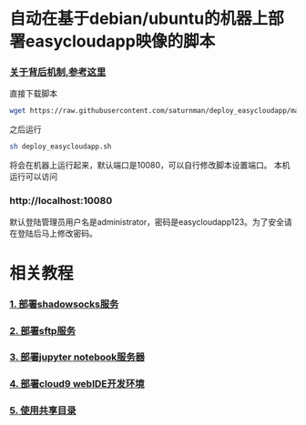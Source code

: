 # 自动在基于debian/ubuntu的机器上部署easycloudapp映像的脚本
### [关于背后机制,参考这里](https://zhuanlan.zhihu.com/p/38062002)

直接下载脚本
```bash
wget https://raw.githubusercontent.com/saturnman/deploy_easycloudapp/master/deploy_easycloudapp.sh
```

之后运行 
```bash
sh deploy_easycloudapp.sh
```
将会在机器上运行起来，默认端口是10080，可以自行修改脚本设置端口。
本机运行可以访问
### http://localhost:10080
默认登陆管理员用户名是administrator，密码是easycloudapp123。为了安全请在登陆后马上修改密码。

# 相关教程
###  [1. 部署shadowsocks服务](https://github.com/saturnman/deploy_easycloudapp/blob/master/deploy_ssserver.md)
### [2. 部署sftp服务](https://github.com/saturnman/deploy_easycloudapp/blob/master/deploy_sftp.md)
### [3. 部署jupyter notebook服务器](https://github.com/saturnman/deploy_easycloudapp/blob/master/deploy_anaconda3_notebook.md)
### [4. 部署cloud9 webIDE开发环境](https://github.com/saturnman/deploy_easycloudapp/blob/master/deploy_cloud9.md)
### [5. 使用共享目录](https://github.com/saturnman/deploy_easycloudapp/blob/master/shared_folder.md)
